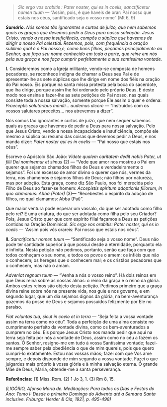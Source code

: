 > *Sic ergo vos orabitis : Pater noster, qui es in coelis, sanctificetur nomen tuum* — “Assim, pois, é que haveis de orar: Pai nosso que estais nos céus, santificado seja o vosso nome” (Mt 6, 9)

***Sumário.** Nós somos tão ignorantes e curtos de juízo, que nem sabemos quais as graças que devemos pedir a Deus para nossa salvação. Jesus Cristo, vendo a nossa insuficiência, compôs a súplica que havemos de dirigir a nosso Pai celestial. Rezemos, pois, com frequência a oração sublime qual é o Pai nosso,e, como bons filhos, peçamos principalmente ao Senhor, que faça seu nome conhecido em toda a parte, que reine em nós pela sua graça e nos faça cumprir perfeitamente a sua santíssima vontade.*

**I.** Consideremos como a Igreja militante, vendo-se composta de homens pecadores, se reconhece indigna de chamar a Deus seu Pai e de apresentar-lhe as sete súplicas que lhe dirige em nome dos fiéis na oração do Pai nosso. Eis porque na santa missa protesta pela boca do sacerdote, que lha dirige, porque assim lhe foi ordenado pelo próprio Deus. E deste modo nos ensina a fazer-lhe as sete petições do Pai nosso, nas quais consiste toda a nossa salvação, somente porque Ele assim o quer e ordena: *Praeceptis salutaribus moniti… audemus dicere* — “Instruídos com os vossos salutares preceitos… nos atrevemos a dizer”.

Nós somos tão ignorantes e curtos de juízo, que nem sequer sabemos quais as graças que havemos de pedir a Deus para nossa salvação. Pelo que Jesus Cristo, vendo a nossa incapacidade e insuficiência, compôs ele mesmo a súplica ou resumo das coisas que devemos pedir a Deus, e nos manda dizer: *Pater noster qui es in coelis* — “Pai nosso que estais nos céus”.

Escreve o Apóstolo São João: *Videte qualem caritatem dedit nobis Pater, ut filii Dei nominemur et simus* (2) — “Vede que amor nos mostrou o Pai em querer que sejamos chamados filhos de Deus e verdadeiramente o sejamos”. Foi um excesso de amor divino o querer que nós, vermes da terra, nos chamemos e sejamos filhos de Deus; não filhos por natureza, mas por adoção. Esta graça, como diz São Paulo, nos foi merecida pelo Filho de Deus ao fazer-se homem: *Accepistis spiritum adoptionis filiorum, in quo clamamus: Abba (Pater)* (3)— “Recebestes o espírito da adoção de filhos, no qual clamamos: Abba (Pai)”.

Que maior ventura pode esperar um vassalo, do que ser adotado como filho pelo rei? E uma criatura, do que ser adotada como filha pelo seu Criador? Pois, Jesus Cristo quer que com espírito filial façamos a Deus as petições contidas na Oração Dominical: *Sic ergo vos orabitis: Pater noster, qui es in coelis* — “Assim pois vós orareis: Pai nosso que estais nos céus”.

**II.** *Sanctificetur nomen tuum* — “Santificado seja o vosso nome”. Deus não pode ter santidade superior à que possui desde a eternidade, porquanto ela é infinita. Nesta petição não pedimos, portanto, senão que faça com que todos conheçam o seu nome, e todos os povos o amem: os infiéis que não o conhecem; os hereges que o conhecem mal; e os cristãos pecadores que o conhecem, mas não o amam.

*Adveniat regnum tuum* — “Venha a nós o vosso reino”. Há dois reinos em que Deus reina sobre as nossas almas: o reino da graça e o reino da glória. Ambos estes reinos são objeto desta petição. Pedimos primeiro que a graça divina reine sobre nós na presente vida, nos guie e nos governe, e em segundo lugar, que um dia sejamos dignos da glória, na bem-aventurança gozemos da posse de Deus e sejamos possuídos felizmente por Ele no paraíso.

*Fiat voluntas tua, sicut in coelo et in terra* — “Seja feita a vossa vontade assim na terra como no céu”. Toda a perfeição de uma alma consiste no cumprimento perfeito da vontade divina, como os bem-aventurados a cumprem no céu. Eis porque Jesus Cristo nos manda pedir que aqui na terra seja feita por nós a vontade de Deus, assim como no céu a fazem os santos. Ó Senhor, resigno-me em tudo à vossa Santíssima vontade; fazei-me sempre saber pela obediência o que de mim quereis, pois que quero cumpri-lo exatamente. Estou nas vossas mãos; fazei com que Vos ame sempre, e depois disponde de mim segundo a vossa vontade. Fazei o que julgardes mais próprio à vossa glória e à minha salvação eterna. Ó grande Mãe de Deus, Maria, obtende-me a santa perseverança.

**Referências:** (1) Miss. Rom. (2) 1 Jo 3, 1. (3) Rm 8, 15.

*(LIGÓRIO, Afonso Maria de. Meditações: Para todos os Dias e Festas do Ano: Tomo I: Desde o primeiro Domingo do Advento até a Semana Santa inclusive. Friburgo: Herder & Cia, 1921, p. 495-498)*
